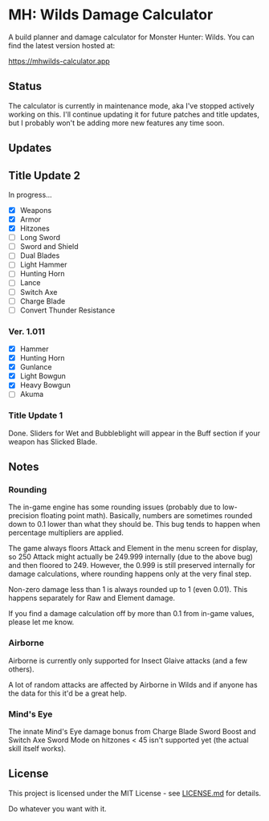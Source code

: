 # MH: Wilds Damage Calculator

A build planner and damage calculator for Monster Hunter: Wilds. You can find the latest version hosted at:

https://mhwilds-calculator.app

## Status

The calculator is currently in maintenance mode, aka I've stopped actively working on this. I'll continue updating it for future patches and title updates, but I probably won't be adding more new features any time soon.

## Updates

## Title Update 2

In progress...

- [x] Weapons
- [x] Armor
- [x] Hitzones
- [ ] Long Sword
- [ ] Sword and Shield
- [ ] Dual Blades
- [ ] Light Hammer
- [ ] Hunting Horn
- [ ] Lance
- [ ] Switch Axe
- [ ] Charge Blade
- [ ] Convert Thunder Resistance

### Ver. 1.011

- [x] Hammer
- [x] Hunting Horn
- [x] Gunlance
- [x] Light Bowgun
- [x] Heavy Bowgun
- [ ] Akuma

### Title Update 1

Done. Sliders for Wet and Bubbleblight will appear in the Buff section if your weapon has Slicked Blade.

## Notes

### Rounding

The in-game engine has some rounding issues (probably due to low-precision floating point math). Basically, numbers are sometimes rounded down to 0.1 lower than what they should be. This bug tends to happen when percentage multipliers are applied.

The game always floors Attack and Element in the menu screen for display, so 250 Attack might actually be 249.999 internally (due to the above bug) and then floored to 249. However, the 0.999 is still preserved internally for damage calculations, where rounding happens only at the very final step.

Non-zero damage less than 1 is always rounded up to 1 (even 0.01). This happens separately for Raw and Element damage.

If you find a damage calculation off by more than 0.1 from in-game values, please let me know.

### Airborne

Airborne is currently only supported for Insect Glaive attacks (and a few others).

A lot of random attacks are affected by Airborne in Wilds and if anyone has the data for this it'd be a great help.

### Mind's Eye

The innate Mind's Eye damage bonus from Charge Blade Sword Boost and Switch Axe Sword Mode on hitzones < 45 isn't supported yet (the actual skill itself works).

## License

This project is licensed under the MIT License - see [LICENSE.md](LICENSE.md) for details.

Do whatever you want with it.
